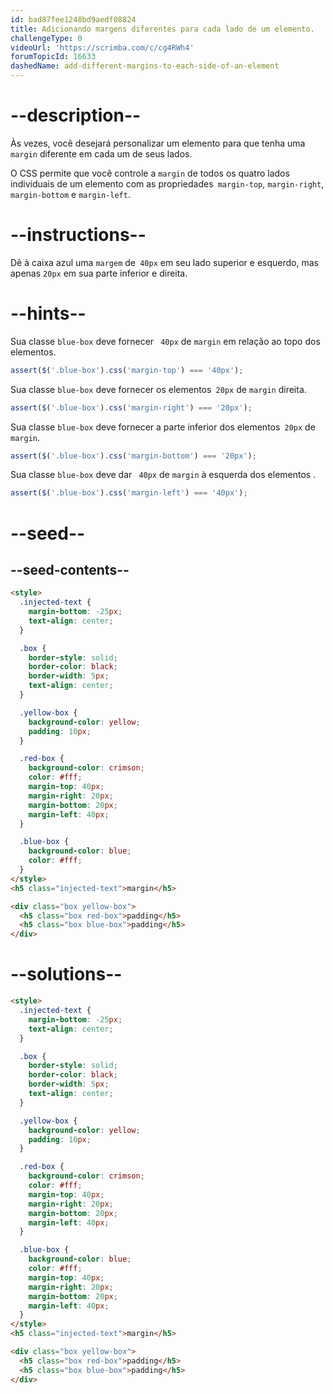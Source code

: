 ```yaml
---
id: bad87fee1248bd9aedf08824
title: Adicionando margens diferentes para cada lado de um elemento.
challengeType: 0
videoUrl: 'https://scrimba.com/c/cg4RWh4'
forumTopicId: 16633
dashedName: add-different-margins-to-each-side-of-an-element
---
```


# --description--

Às vezes, você desejará personalizar um elemento para que tenha uma `margin` diferente em cada um de seus lados.

O CSS permite que você controle a `margin` de todos os quatro lados individuais de um elemento com as propriedades` margin-top`, `margin-right`,` margin-bottom` e `margin-left`. 

# --instructions--

Dê à caixa azul uma `margem` de` 40px` em seu lado superior e esquerdo, mas apenas `20px` em sua parte inferior e direita. 
# --hints--

Sua classe `blue-box` deve fornecer ` 40px` de `margin` em relação ao topo dos elementos. 

```js
assert($('.blue-box').css('margin-top') === '40px');
```

Sua classe `blue-box` deve fornecer os elementos` 20px` de `margin` direita. 

```js
assert($('.blue-box').css('margin-right') === '20px');
```

Sua classe `blue-box` deve fornecer a parte inferior dos elementos` 20px` de `margin`. 

```js
assert($('.blue-box').css('margin-bottom') === '20px');
```

Sua classe `blue-box` deve dar ` 40px` de `margin` à esquerda dos elementos . 
```js
assert($('.blue-box').css('margin-left') === '40px');
```

# --seed--

## --seed-contents--

```html
<style>
  .injected-text {
    margin-bottom: -25px;
    text-align: center;
  }

  .box {
    border-style: solid;
    border-color: black;
    border-width: 5px;
    text-align: center;
  }

  .yellow-box {
    background-color: yellow;
    padding: 10px;
  }

  .red-box {
    background-color: crimson;
    color: #fff;
    margin-top: 40px;
    margin-right: 20px;
    margin-bottom: 20px;
    margin-left: 40px;
  }

  .blue-box {
    background-color: blue;
    color: #fff;
  }
</style>
<h5 class="injected-text">margin</h5>

<div class="box yellow-box">
  <h5 class="box red-box">padding</h5>
  <h5 class="box blue-box">padding</h5>
</div>
```

# --solutions--

```html
<style>
  .injected-text {
    margin-bottom: -25px;
    text-align: center;
  }

  .box {
    border-style: solid;
    border-color: black;
    border-width: 5px;
    text-align: center;
  }

  .yellow-box {
    background-color: yellow;
    padding: 10px;
  }

  .red-box {
    background-color: crimson;
    color: #fff;
    margin-top: 40px;
    margin-right: 20px;
    margin-bottom: 20px;
    margin-left: 40px;
  }

  .blue-box {
    background-color: blue;
    color: #fff;
    margin-top: 40px;
    margin-right: 20px;
    margin-bottom: 20px;
    margin-left: 40px;
  }
</style>
<h5 class="injected-text">margin</h5>

<div class="box yellow-box">
  <h5 class="box red-box">padding</h5>
  <h5 class="box blue-box">padding</h5>
</div>
```
